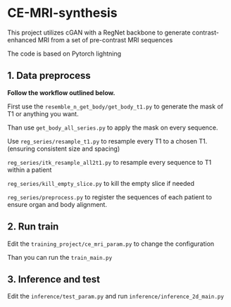 # CE-MRI-synthesis
This project utilizes cGAN with a RegNet backbone to generate contrast-enhanced MRI from a set of pre-contrast MRI sequences  

The code is based on Pytorch lightning

## 1. Data preprocess
**Follow the workflow outlined below.**

First use the `resemble_n_get_body/get_body_t1.py` to generate the mask of T1 or anything you want.  

Than use `get_body_all_series.py` to apply the mask on every sequence.  

Use `reg_series/resample_t1.py` to resample every T1 to a chosen T1. (ensuring consistent size and spacing)

`reg_series/itk_resample_all2t1.py` to resample every sequence to T1 within a patient

`reg_series/kill_empty_slice.py` to kill the empty slice if needed

`reg_series/preprocess.py` to register the sequences of each patient to ensure organ and body alignment.
## 2. Run train  
Edit the `training_project/ce_mri_param.py` to change the configuration

Than you can run the `train_main.py`

## 3. Inference and test

Edit the `inference/test_param.py` and run `inference/inference_2d_main.py`
